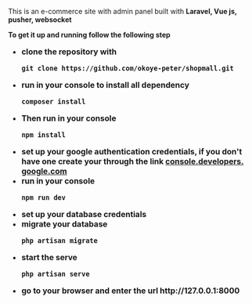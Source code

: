 <p>This is an e-commerce site with admin panel built with <b>Laravel, Vue js, pusher, websocket</p>
<p>To get it up and running follow the following step</p>
<p>
<ul style="font-size:16px;">
    <li>clone the repository with<br> <pre><code>git clone https://github.com/okoye-peter/shopmall.git</code></pre></li>
    <li>run in your console to install all dependency<br> <pre><code>composer install</code></pre></li>
    <li>Then run in your console<br> <pre><code>npm install</code></pre></li>
    <li>set up your google authentication credentials, if you don't have one create your through the link <a href="https://console.developers. google.com">console.developers. google.com</a></li>
    <li>run in your console <br/><pre><code>npm run dev</code></pre></li>
    <li>set up your database credentials</li>
    <li>migrate your database <br/><pre><code>php artisan migrate</code></pre></li>
    <li>start the serve <br/><pre><code>php artisan serve</code></pre></li>
    <li>go to your browser and enter the url http://127.0.0.1:8000</li>
</ul>

</p>

